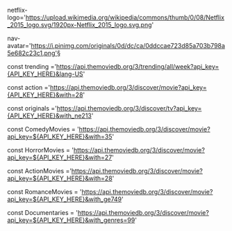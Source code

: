 netflix-logo='https://upload.wikimedia.org/wikipedia/commons/thumb/0/08/Netflix_2015_logo.svg/1920px-Netflix_2015_logo.svg.png'

nav-avatar='https://i.pinimg.com/originals/0d/dc/ca/0ddccae723d85a703b798a5e682c23c1.png'§

const trending ='https://api.themoviedb.org/3/trending/all/week?api_key={API_KEY_HERE}&lang-US'

const action ='https://api.themoviedb.org/3/discover/movie?api_key={API_KEY_HERE}&with=28'

const originals ='https://api.themoviedb.org/3/discover/tv?api_key={API_KEY_HERE}&with_ne213'

const ComedyMovies = 'https://api.themoviedb.org/3/discover/movie?api_key=${API_KEY_HERE}&with=35'

const HorrorMovies = 'https://api.themoviedb.org/3/discover/movie?api_key=${API_KEY_HERE}&with=27'

const ActionMovies ='https://api.themoviedb.org/3/discover/movie?api_key=${API_KEY_HERE}&with=28'

const RomanceMovies = 'https://api.themoviedb.org/3/discover/movie?api_key=${API_KEY_HERE}&with_ge749'

const Documentaries = 'https://api.themoviedb.org/3/discover/movie?api_key=${API_KEY_HERE}&with_genres=99'